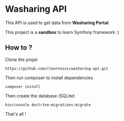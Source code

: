 # Washaring API

This API is used to get data from **Washaring Portal**.

This project is a **sandbox** to learn Symfony framework :)

## How to ?

Clone the projet
```
https://github.com/clearnesss/washaring-api.git
```

Then run composer to install dependencies
```
composer install
```

Then create the database (SQLite)
```
bin/console doctrine:migrations:migrate
```

That's all !

